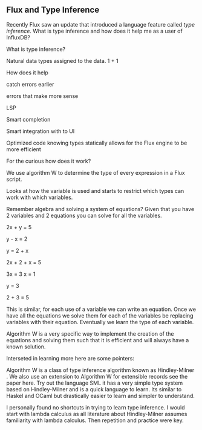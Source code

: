 ## Flux and Type Inference


Recently Flux saw an update that introduced a language feature called _type inference_.
What is type inference and how does it help me as a user of InfluxDB?

What is type inference?


Natural data types assigned to the data.
1 + 1



How does it help


catch errors earlier

errors that make more sense

LSP

Smart completion


Smart integration with to UI


Optimized code
knowing types statically allows for the Flux engine to be more efficient


For the curious how does it work?


We use algorithm W to determine the type of every expression in a Flux script.


Looks at how the variable is used and starts to restrict which types can work with which variables.

Remember algebra and solving a system of equations? Given that you have 2 variables and 2 equations you can solve for all the variables.

2x + y = 5

y - x = 2


y = 2 + x


2x + 2 + x = 5

3x = 3
x = 1


y = 3


2 + 3 = 5


This is similar, for each use of a variable we can write an equation. Once we have all the equations we solve them for each of the variables be replacing variables with their equation.
Eventually we learn the type of each variable.



Algorithm W is a very specific way to implement the creation of the equations and solving them such that it is efficient and will always have a known solution.

Interseted in learning more here are some pointers:

Algorithm W is a class of type inference algorithm known as Hindley-Milner . 
We also use an extension to Algorithm W for extensible records see the paper here.
Try out the language SML it has a very simple type system based on Hindley-Milner and is a quick language to learn.
Its similar to Haskel and OCaml but drastically easier to learn and simpler to understand.

I personally found no shortcuts in trying to learn type inference. I would start with lambda calculus as all literature about Hindley-Milner assumes familiarity with lambda calculus.
Then repetition and practice were key. 
